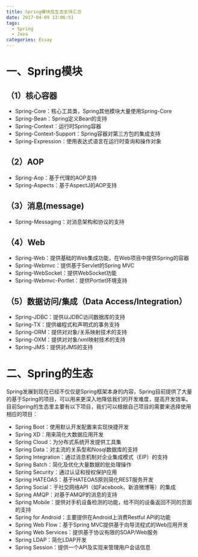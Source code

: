 ```yaml
---
title: Spring模块及生态支持汇总
date: 2017-04-09 13:06:51
tags:
  - Spring
  - Java
categories: Essay
---
```

# 一、Spring模块

## （1）核心容器

- Spring-Core：核心工具类，Spring其他模块大量使用Spring-Core
- Spring-Bean：Spring定义Bean的支持
- Spring-Context：运行时Spring容器
- Spring-Context-Support：Spring容器对第三方包的集成支持
- Spring-Expression：使用表达式语言在运行时查询和操作对象

## （2）AOP

- Spring-Aop：基于代理的AOP支持
- Spring-Aspects：基于AspectJ的AOP支持

## （3）消息(message)

- Spring-Messaging：对消息架构和协议的支持

## （4）Web

- Spring-Web：提供基础的Web集成功能，在Web项目中提供Spring的容器
- Spring-Webmvc：提供基于Servlet的Spring MVC
- Spring-WebSocket：提供WebSocket功能
- Spring-Webmvc-Portlet：提供Portlet环境支持

## （5）数据访问/集成（Data Access/Integration）

- Spring-JDBC：提供以JDBC访问数据库的支持
- Spring-TX：提供编程式和声明式的事务支持
- Spring-ORM：提供对对象/关系映射技术的支持
- Spring-OXM：提供对对象/xml映射技术的支持
- Spring-JMS：提供对JMS的支持

# 二、Spring的生态

Spring发展到现在已经不仅仅是Spring框架本身的内容，Spring目前提供了大量的基于Spring的项目，可以用来更深入地降低我们的开发难度，提高开发效率。
目前Spring的生态里主要有以下项目，我们可以根据自己项目的需要来选择使用相应的项目：

- Spring Boot：使用默认开发配置来实现快捷开发
- Spring XD：用来简化大数据应用开发
- Spring Cloud：为分布式系统开发提供工具集
- Spring Data：对主流的关系型和Nosql数据库的支持
- Spring Integration：通过消息机制对企业集成模式（EIP）的支持
- Spring Batch：简化及优化大量数据的批处理操作
- Spring Security：通过认证和授权保护应用
- Spring HATEOAS：基于HATEOAS原则简化REST服务开发
- Spring Social：于社交网络API（如Facebook、新浪微博等）的集成
- Spring AMQP：对基于AMQP的消息的支持
- Spring Mobile：提供对手机设备检测的功能，给不同的设备返回不同的页面的支持
- Spring for Android：主要提供在Android上消费Restful API的功能
- Spring Web Flow：基于Spring MVC提供基于向导流程式的Web应用开发
- Spring Web Services：提供基于协议有限的SOAP/Web服务
- Spring LDAP：简化LDAP开发
- Spring Session：提供一个API及实现来管理用户会话信息